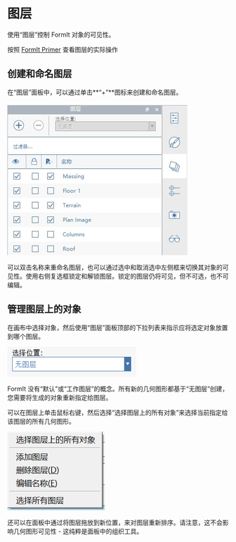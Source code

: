 # 图层

使用“图层”控制 FormIt 对象的可见性。

按照 [FormIt Primer](https://windows.help.formit.autodesk.com/building-the-farnsworth-house/control-visibility-with-layers) 查看图层的实际操作

## 创建和命名图层

在“图层”面板中，可以通过单击**“+”**图标来创建和命名图层。

![](../.gitbook/assets/layer-locking-image.jpg)

可以双击名称来重命名图层，也可以通过选中和取消选中左侧框来切换其对象的可见性。使用右侧复选框锁定和解锁图层。锁定的图层仍将可见，但不可选，也不可编辑。

## 管理图层上的对象

在画布中选择对象，然后使用“图层”面板顶部的下拉列表来指示应将选定对象放置到哪个图层。

![](../.gitbook/assets/20191216-layers-panel-2.png)

FormIt 没有“默认”或“工作图层”的概念。所有新的几何图形都基于“无图层”创建，您需要将生成的对象重新指定给图层。

可以在图层上单击鼠标右键，然后选择“选择图层上的所有对象”来选择当前指定给该图层的所有几何图形。

![](../.gitbook/assets/20191216-layers-panel-3.png)

还可以在面板中通过将图层拖放到新位置，来对图层重新排序。请注意，这不会影响几何图形可见性 - 这纯粹是面板中的组织工具。

